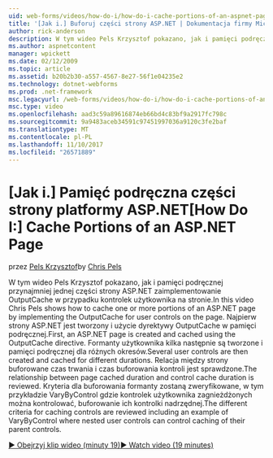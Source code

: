 ```yaml
---
uid: web-forms/videos/how-do-i/how-do-i-cache-portions-of-an-aspnet-page
title: '[Jak i.] Buforuj części strony ASP.NET | Dokumentacja firmy Microsoft'
author: rick-anderson
description: W tym wideo Pels Krzysztof pokazano, jak i pamięci podręcznej przynajmniej jednej części strony ASP.NET zaimplementowanie OutputCache w przypadku kontrolek użytkownika na stronie. Najpierw...
ms.author: aspnetcontent
manager: wpickett
ms.date: 02/12/2009
ms.topic: article
ms.assetid: b20b2b30-a557-4567-8e27-56f1e04235e2
ms.technology: dotnet-webforms
ms.prod: .net-framework
msc.legacyurl: /web-forms/videos/how-do-i/how-do-i-cache-portions-of-an-aspnet-page
msc.type: video
ms.openlocfilehash: aad3c59a89616874eb66bd4c83bf9a2917fc798c
ms.sourcegitcommit: 9a9483aceb34591c97451997036a9120c3fe2baf
ms.translationtype: MT
ms.contentlocale: pl-PL
ms.lasthandoff: 11/10/2017
ms.locfileid: "26571889"
---
```

<a name="how-do-i-cache-portions-of-an-aspnet-page"></a><span data-ttu-id="c7e05-104">[Jak i.] Pamięć podręczna części strony platformy ASP.NET</span><span class="sxs-lookup"><span data-stu-id="c7e05-104">[How Do I:] Cache Portions of an ASP.NET Page</span></span>
====================
<span data-ttu-id="c7e05-105">przez [Pels Krzysztof](https://twitter.com/chrispels)</span><span class="sxs-lookup"><span data-stu-id="c7e05-105">by [Chris Pels](https://twitter.com/chrispels)</span></span>

<span data-ttu-id="c7e05-106">W tym wideo Pels Krzysztof pokazano, jak i pamięci podręcznej przynajmniej jednej części strony ASP.NET zaimplementowanie OutputCache w przypadku kontrolek użytkownika na stronie.</span><span class="sxs-lookup"><span data-stu-id="c7e05-106">In this video Chris Pels shows how to cache one or more portions of an ASP.NET page by implementing the OutputCache for user controls on the page.</span></span> <span data-ttu-id="c7e05-107">Najpierw strony ASP.NET jest tworzony i użycie dyrektywy OutputCache w pamięci podręcznej.</span><span class="sxs-lookup"><span data-stu-id="c7e05-107">First, an ASP.NET page is created and cached using the OutputCache directive.</span></span> <span data-ttu-id="c7e05-108">Formanty użytkownika kilka następnie są tworzone i pamięci podręcznej dla różnych okresów.</span><span class="sxs-lookup"><span data-stu-id="c7e05-108">Several user controls are then created and cached for different durations.</span></span> <span data-ttu-id="c7e05-109">Relacja między strony buforowane czas trwania i czas buforowania kontroli jest sprawdzone.</span><span class="sxs-lookup"><span data-stu-id="c7e05-109">The relationship between page cached duration and control cache duration is reviewed.</span></span> <span data-ttu-id="c7e05-110">Kryteria dla buforowania formanty zostaną zweryfikowane, w tym przykładzie VaryByControl gdzie kontrolek użytkownika zagnieżdżonych można kontrolować, buforowanie ich kontrolki nadrzędnej.</span><span class="sxs-lookup"><span data-stu-id="c7e05-110">The different criteria for caching controls are reviewed including an example of VaryByControl where nested user controls can control caching of their parent controls.</span></span>

[<span data-ttu-id="c7e05-111">&#9654; Obejrzyj klip wideo (minuty 19)</span><span class="sxs-lookup"><span data-stu-id="c7e05-111">&#9654; Watch video (19 minutes)</span></span>](https://channel9.msdn.com/Blogs/ASP-NET-Site-Videos/how-do-i-cache-portions-of-an-aspnet-page)
